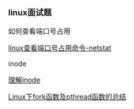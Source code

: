 ### linux面试题

如何查看端口号占用

[linux查看端口号占用命令-netstat](https://blog.csdn.net/weixin_40425640/article/details/79065225?utm_medium=distribute.pc_relevant_t0.none-task-blog-BlogCommendFromMachineLearnPai2-1.nonecase&depth_1-utm_source=distribute.pc_relevant_t0.none-task-blog-BlogCommendFromMachineLearnPai2-1.nonecase)



inode

[理解inode](https://www.ruanyifeng.com/blog/2011/12/inode.html)

[Linux下fork函数及pthread函数的总结](http://notes.maxwi.com/2016/08/17/linux-fork/)

